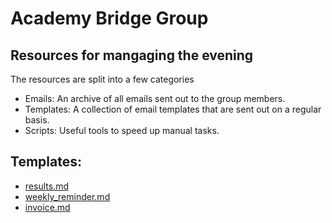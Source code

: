 # Academy Bridge Group

## Resources for mangaging the evening

The resources are split into a few categories

- Emails: An archive of all emails sent out to the group members.
- Templates: A collection of email templates that are sent out on a regular basis.
- Scripts: Useful tools to speed up manual tasks.

## Templates:

- [results.md](templates/results.md)
- [weekly_reminder.md](templates/weekly_reminder.md)
- [invoice.md](templates/invoice.md)
